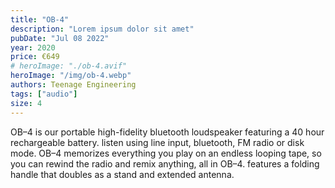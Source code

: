 ```yaml
---
title: "OB-4"
description: "Lorem ipsum dolor sit amet"
pubDate: "Jul 08 2022"
year: 2020
price: €649
# heroImage: "./ob-4.avif"
heroImage: "/img/ob-4.webp"
authors: Teenage Engineering
tags: ["audio"]
size: 4
---
```


OB–4 is our portable high-fidelity bluetooth loudspeaker featuring a 40 hour rechargeable battery. listen using line input, bluetooth, FM radio or disk mode. OB–4 memorizes everything you play on an endless looping tape, so you can rewind the radio and remix anything, all in OB–4. features a folding handle that doubles as a stand and extended antenna.
